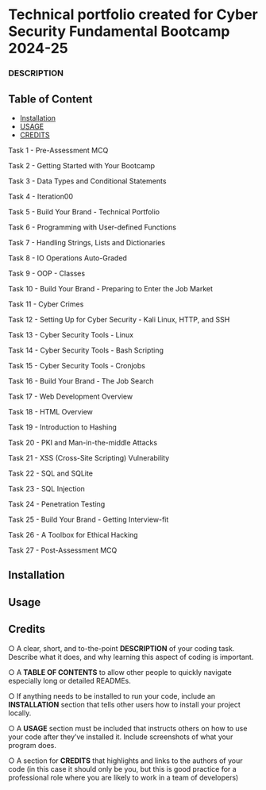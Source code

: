 # Technical portfolio created for Cyber Security Fundamental Bootcamp 2024-25

### DESCRIPTION

## Table of Content
- [Installation](#Installation)
- [USAGE](#Usage)
- [CREDITS](#CREDITS)

Task 1 - Pre-Assessment MCQ

Task 2 - Getting Started with Your Bootcamp

Task 3 - Data Types and Conditional Statements

Task 4 - Iteration00

Task 5 - Build Your Brand - Technical Portfolio

Task 6 - Programming with User-defined Functions

Task 7 - Handling Strings, Lists and Dictionaries

Task 8 - IO Operations	Auto-Graded

Task 9 - OOP - Classes

Task 10 - Build Your Brand - Preparing to Enter the Job Market

Task 11 - Cyber Crimes

Task 12 - Setting Up for Cyber Security - Kali Linux, HTTP, and SSH

Task 13 - Cyber Security Tools - Linux

Task 14 - Cyber Security Tools - Bash Scripting

Task 15 - Cyber Security Tools - Cronjobs

Task 16 - Build Your Brand - The Job Search

Task 17 - Web Development Overview

Task 18 - HTML Overview

Task 19 - Introduction to Hashing

Task 20 - PKI and Man-in-the-middle Attacks

Task 21 - XSS (Cross-Site Scripting) Vulnerability

Task 22 - SQL and SQLite

Task 23 - SQL Injection

Task 24 - Penetration Testing

Task 25 - Build Your Brand - Getting Interview-fit

Task 26 - A Toolbox for Ethical Hacking

Task 27 - Post-Assessment MCQ

## Installation










## Usage










## Credits

○ A clear, short, and to-the-point **DESCRIPTION** of your coding task. Describe what it does, and why learning this aspect of coding is important.

○ A **TABLE OF CONTENTS** to allow other people to quickly navigate especially long or detailed READMEs.

○ If anything needs to be installed to run your code, include an **INSTALLATION** section that tells other users how to install your project locally.

○ A **USAGE** section must be included that instructs others on how to use your code after they’ve installed it. Include screenshots of what your program does.

○ A section for **CREDITS** that highlights and links to the authors of your code (in this case it should only be you, but this is good practice for a professional role where you are likely to work in a team of developers)

